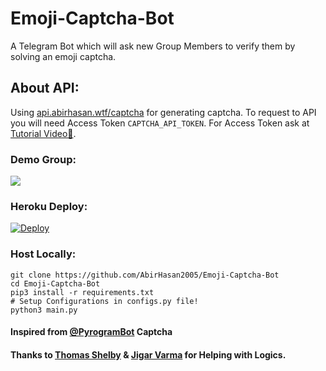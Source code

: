 # Emoji-Captcha-Bot
A Telegram Bot which will ask new Group Members to verify them by solving an emoji captcha.

## About API:
Using [api.abirhasan.wtf/captcha](https://api.abirhasan.wtf/captcha) for generating captcha. To request to API you will need Access Token `CAPTCHA_API_TOKEN`. For Access Token ask at [Tutorial Video🤪](https://t.me/DevsZone).

### Demo Group:
<a href="https://t.me/Mo_Tech_Group"><img src="https://img.shields.io/badge/Telegram-Group-blue.svg?logo=telegram"></a>

### Heroku Deploy:
[![Deploy](https://www.herokucdn.com/deploy/button.svg)](https://heroku.com/deploy?template=https://github.com/DarkDevil1265/s)

### Host Locally:
```shell
git clone https://github.com/AbirHasan2005/Emoji-Captcha-Bot
cd Emoji-Captcha-Bot
pip3 install -r requirements.txt
# Setup Configurations in configs.py file!
python3 main.py
```

#### Inspired from [@PyrogramBot](https://t.me/PyrogramBot) Captcha

#### Thanks to [Thomas Shelby](https://github.com/th0m45s5helby) & [Jigar Varma](https://github.com/Jigarvarma2005) for Helping with Logics.


